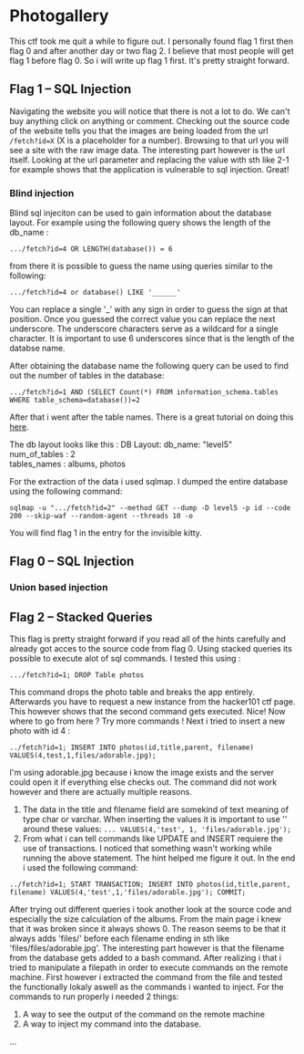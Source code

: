 # Photogallery

This ctf took me quit a while to figure out. I personally found flag 1 first then flag 0 and after another day or two flag 2. I believe that most people will get flag 1 before flag 0. So i will write up flag 1 first. It's pretty straight forward.

## Flag 1 – SQL Injection

Navigating the website you will notice that there is not a lot to do. We can't buy anything click on anything or comment. Checking out the source code of the website tells you that the images are being loaded from the url `/fetch?id=X` (X is a placeholder for a number). Browsing to that url you will see a site with the raw image data. The interesting part however is the url itself. Looking at the url parameter and replacing the value with sth like 2-1 for example shows that the application is vulnerable to sql injection. Great!

### Blind injection
Blind sql injeciton can be used to gain information about the database layout. For example using the following query shows the length of the db_name :

```
.../fetch?id=4 OR LENGTH(database()) = 6
```
from there it is possible to guess the name using queries similar to the following:
```
.../fetch?id=4 or database() LIKE '______'
```
You can replace a single '_' with any sign in order to guess the sign at that position. Once you guessed the correct value you can replace the next underscore. The underscore characters serve as a wildcard for a single character. It is important to use 6 underscores since that is the length of the databse name.

After obtaining the database name the following query can be used to find out the number of tables in the database:
```
.../fetch?id=1 AND (SELECT Count(*) FROM information_schema.tables WHERE table_schema=database())=2
```

After that i went after the table names. There is a great tutorial on doing this [here](https://delayma.wordpress.com/2019/01/09/magical-image-gallery-1-3-hacker-101-ctf/).

The db layout looks like this :
DB Layout:
  db_name: "level5"   
  num_of_tables : 2  
  tables_names : albums, photos  

For the extraction of the data i used sqlmap. I dumped the entire database using the following command:
```
sqlmap -u ".../fetch?id=2" --method GET --dump -D level5 -p id --code 200 --skip-waf --random-agent --threads 10 -o
```

You will find flag 1 in the entry for the invisible kitty.


## Flag 0 – SQL Injection



### Union based injection


## Flag 2 – Stacked Queries

This flag is pretty straight forward if you read all of the hints carefully and already got acces to the source code from flag 0. Using stacked queries its possible to execute alot of sql commands. I tested this using :
```
.../fetch?id=1; DROP Table photos
```

This command drops the photo table and breaks the app entirely. Afterwards you have to request a new instance from the hacker101 ctf page. This however shows that the second command gets executed.
Nice! Now where to go from here ? Try more commands !
Next i tried to insert a new photo with id 4 :
```
../fetch?id=1; INSERT INTO photos(id,title,parent, filename) VALUES(4,test,1,files/adorable.jpg);
```
I'm using adorable.jpg because i know the image exists and the server could open it if everything else checks out. The command did not work however and there are actually multiple reasons.
  1. The data in the title and filename field are somekind of text meaning of type char or varchar. When inserting the values it is important to use '' around these values: ```... VALUES(4,'test', 1, 'files/adorable.jpg');```  
  2. From what i can tell commands like UPDATE and INSERT requiere the use of transactions. I noticed that something wasn't working while running the above statement. The hint helped me figure it out. In the end i used the following command:
  
```
../fetch?id=1; START TRANSACTION; INSERT INTO photos(id,title,parent, filename) VALUES(4,'test',1,'files/adorable.jpg'); COMMIT;
```

After trying out different queries i took another look at the source code and especially the size calculation of the albums. From the main page i knew that it was broken since it always shows 0. The reason seems to be that it always adds 'files/' before each filename ending in sth like 'files/files/adorable.jpg'. The interesting part however is that the filename from the database gets added to a bash command. After realizing i that i tried to manipulate a filepath in order to execute commands on the remote machine. First however i extracted the command from the file and tested the functionally lokaly aswell as the commands i wanted to inject. For the commands to run properly i needed 2 things:
  1. A way to see the output of the command on the remote machine  
  2. A way to inject my command into the database.  

...








